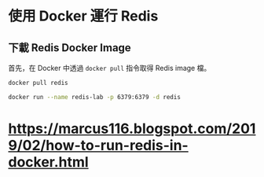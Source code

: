 # 使用 Docker 運行 Redis

## 下載 Redis Docker Image

首先，在 Docker 中透過 `docker pull` 指令取得 Redis image 檔。

```bash
docker pull redis
```

```bash
docker run --name redis-lab -p 6379:6379 -d redis
```

# https://marcus116.blogspot.com/2019/02/how-to-run-redis-in-docker.html
